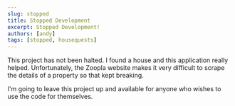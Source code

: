 ```yaml
---
slug: stopped
title: Stopped Development
excerpt: Stopped Development!
authors: [andy]
tags: [stopped, housequests]
---
```


This project has not been halted. I found a house and this application really helped. Unfortunately, the Zoopla website makes it very difficult to scrape the details of a property so that kept breaking. 

I'm going to leave this project up and available for anyone who wishes to use the code for themselves.
